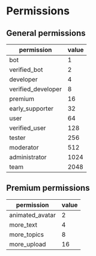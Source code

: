 # Permissions

## General permissions

| permission | value   |
|-------|--------|
| bot | 1 |
| verified_bot | 2 |
| developer | 4 |
| verified_developer | 8 |
| premium | 16 |
| early_supporter | 32 |
| user | 64 |
| verified_user | 128 | 
| tester  | 256 |
| moderator | 512 |
| administrator  | 1024 |
| team  | 2048 |

## Premium permissions

| permission | value   |
|-------|--------|
| animated_avatar | 2 |
| more_text | 4 |
| more_topics | 8 |
| more_upload | 16 |